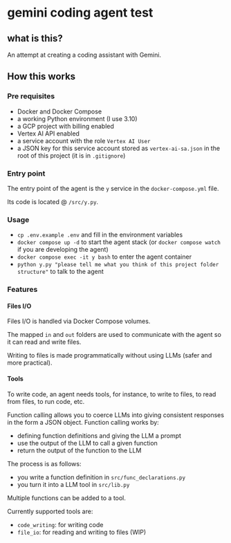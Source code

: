 # gemini coding agent test

## what is this?

An attempt at creating a coding assistant with Gemini.

## How this works

### Pre requisites

- Docker and Docker Compose
- a working Python environment (I use 3.10)
- a GCP project with billing enabled
- Vertex AI API enabled
- a service account with the role `Vertex AI User`
- a JSON key for this service account stored as `vertex-ai-sa.json` in the root of this project (it is in `.gitignore`)

### Entry point

The entry point of the agent is the `y` service in the `docker-compose.yml` file.

Its code is located @ `/src/y.py`.

### Usage

- `cp .env.example .env` and fill in the environment variables
- `docker compose up -d` to start the agent stack (or `docker compose watch` if you are developing the agent)
- `docker compose exec -it y bash` to enter the agent container
- `python y.py "please tell me what you think of this project folder structure"` to talk to the agent

### Features

#### Files I/O

Files I/O is handled via Docker Compose volumes.

The mapped `in` and `out` folders are used to communicate with the agent so it can read and write files.

Writing to files is made programmatically without using LLMs (safer and more practical).

#### Tools

To write code, an agent needs tools, for instance, to write to files, to read from files, to run code, etc.

Function calling allows you to coerce LLMs into giving consistent responses in the form a JSON object. Function calling works by:

- defining function definitions and giving the LLM a prompt
- use the output of the LLM to call a given function
- return the output of the function to the LLM

The process is as follows:

- you write a function definition in `src/func_declarations.py`
- you turn it into a LLM tool in `src/lib.py`

Multiple functions can be added to a tool.

Currently supported tools are:

- `code_writing`: for writing code
- `file_io`: for reading and writing to files (WIP)
